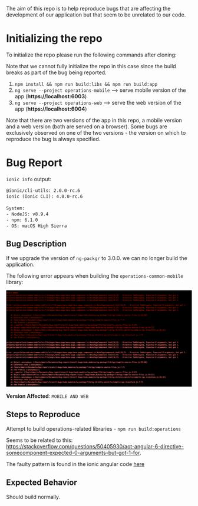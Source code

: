 The aim of this repo is to help reproduce bugs that are affecting the development of our application but that seem to be unrelated to our code.

# Initializing the repo

To initialize the repo please run the following commands after cloning:

Note that we cannot fully initialize the repo in this case since the build breaks as part of the bug being reported.

1. `npm install && npm run build:libs && npm run build:app`
2. `ng serve --project operations-mobile` --> serve mobile version of the app (**https://localhost:6003**)
3. `ng serve --project operations-web` --> serve the web version of the app (**https://localhost:6004**)

Note that there are two versions of the app in this repo, a mobile version and a web version (both are served on a browser). Some bugs are exclusively observed on one of the two versions - the version on which to reproduce the bug is always specified.


# Bug Report

`ionic info` output:

```
@ionic/cli-utils: 2.0.0-rc.6
ionic (Ionic CLI): 4.0.0-rc.6

System:
- NodeJS: v8.9.4
- npm: 6.1.0
- OS: macOS High Sierra
```


## Bug Description

If we upgrade the version of `ng-packgr` to 3.0.0. we can no longer build the application.

The following error appears when building the `operations-common-mobile` library:

![ngPackgrBug](/images/ngPackagr3.png?raw=true)

**Version Affected**: `MOBILE AND WEB`

## Steps to Reproduce

Attempt to build operations-related libraries - `npm run build:operations` 

Seems to be related to this: https://stackoverflow.com/questions/50405930/aot-angular-6-directive-somecomponent-expected-0-arguments-but-got-1-for.

The faulty pattern is found in the ionic angular code [here](https://github.com/ionic-team/ionic/blob/master/angular/src/directives/navigation/tab-delegate.ts)

## Expected Behavior

Should build normally.

